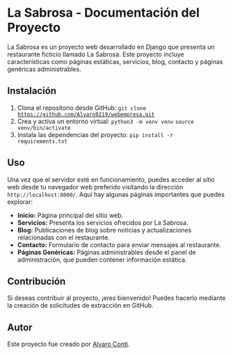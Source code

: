 # La Sabrosa - Documentación del Proyecto

La Sabrosa es un proyecto web desarrollado en Django que presenta un restaurante ficticio llamado La Sabrosa. Este proyecto incluye características como páginas estáticas, servicios, blog, contacto y páginas genéricas administrables.

## Instalación

1. Clona el repositorio desde GitHub: <code>git clone https://github.com/Alvaro0219/webempresa.git</code>
2. Crea y activa un entorno virtual:
<code>python3 -m venv venv</code>
<code>source venv/bin/activate</code>
3. Instala las dependencias del proyecto: <code>pip install -r requirements.txt</code>

## Uso

Una vez que el servidor esté en funcionamiento, puedes acceder al sitio web desde tu navegador web preferido visitando la dirección `http://localhost:8000/`. Aquí hay algunas páginas importantes que puedes explorar:

- **Inicio:** Página principal del sitio web.
- **Servicios:** Presenta los servicios ofrecidos por La Sabrosa.
- **Blog:** Publicaciones de blog sobre noticias y actualizaciones relacionadas con el restaurante.
- **Contacto:** Formulario de contacto para enviar mensajes al restaurante.
- **Páginas Genéricas:** Páginas administrables desde el panel de administración, que pueden contener información estática.

## Contribución

Si deseas contribuir al proyecto, ¡eres bienvenido! Puedes hacerlo mediante la creación de solicitudes de extracción en GitHub.

## Autor

Este proyecto fue creado por [Alvaro Conti](https://github.com/Alvaro0219).
